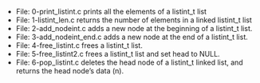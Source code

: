 * File: 0-print_listint.c prints all the elements of a listint_t list
* File: 1-listint_len.c returns the number of elements in a linked listint_t list
* File: 2-add_nodeint.c adds a new node at the beginning of a listint_t list.
* File: 3-add_nodeint_end.c adds a new node at the end of a listint_t list.
* File: 4-free_listint.c frees a listint_t list.
* File: 5-free_listint2.c frees a listint_t list and set head to NULL.
* File: 6-pop_listint.c deletes the head node of a listint_t linked list, and returns the head node’s data (n).
